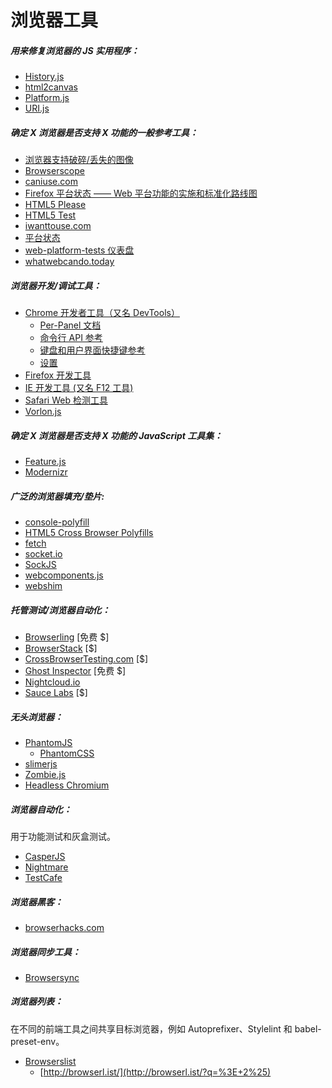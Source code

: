 # 浏览器工具

##### 用来修复浏览器的 JS 实用程序：

* [History.js](https://github.com/browserstate/history.js)
* [html2canvas](https://github.com/niklasvh/html2canvas)
* [Platform.js](https://github.com/bestiejs/platform.js)
* [URI.js](http://medialize.github.io/URI.js/)

##### 确定 X 浏览器是否支持 X 功能的一般参考工具：

* [浏览器支持破碎/丢失的图像](http://codepen.io/bartveneman/full/qzCte/)
* [Browserscope](http://www.browserscope.org/)
* [caniuse.com](http://caniuse.com/)
* [Firefox 平台状态 —— Web 平台功能的实施和标准化路线图](https://platform-status.mozilla.org/)
* [HTML5 Please](http://html5please.com/)
* [HTML5 Test](https://html5test.com/)
* [iwanttouse.com](http://www.iwanttouse.com/)
* [平台状态](https://dev.modern.ie/platform/status/)
* [web-platform-tests 仪表盘](https://wpt.fyi/)
* [whatwebcando.today](https://whatwebcando.today/)

##### 浏览器开发/调试工具：

* [Chrome 开发者工具（又名 DevTools）](https://developers.google.com/web/tools/?hl=en)
  * [Per-Panel 文档](https://developers.google.com/web/tools/chrome-devtools/#docs)
  * [命令行 API 参考](https://developers.google.com/web/tools/javascript/command-line/command-line-reference?hl=en)
  * [键盘和用户界面快捷键参考](https://developers.google.com/web/tools/iterate/inspect-styles/shortcuts)
  * [设置](https://developer.chrome.com/devtools/docs/settings)
* [Firefox 开发工具](https://developer.mozilla.org/en-US/docs/Tools)
* [IE 开发工具 (又名 F12 工具)](https://dev.modern.ie/platform/documentation/f12-devtools-guide/)
* [Safari Web 检测工具](https://developer.apple.com/safari/tools/)
* [Vorlon.js](http://vorlonjs.com/)

##### 确定 X 浏览器是否支持 X 功能的 JavaScript 工具集：

* [Feature.js](http://featurejs.com/)
* [Modernizr](https://modernizr.com/)

##### 广泛的浏览器填充/垫片:

* [console-polyfill](https://github.com/paulmillr/console-polyfill)
* [HTML5 Cross Browser Polyfills](https://github.com/Modernizr/Modernizr/wiki/HTML5-Cross-browser-Polyfills)
* [fetch](https://github.com/github/fetch)
* [socket.io](http://socket.io/)
* [SockJS](https://github.com/sockjs/sockjs-client)
* [webcomponents.js](https://github.com/WebComponents/webcomponentsjs)
* [webshim](https://afarkas.github.io/webshim/demos/)

##### 托管测试/浏览器自动化：

* [Browserling](https://www.browserling.com/) [免费 $]
* [BrowserStack](https://www.browserstack.com) [$]
* [CrossBrowserTesting.com](http://crossbrowsertesting.com/) [$]
* [Ghost Inspector](https://ghostinspector.com) [免费 $]
* [Nightcloud.io](http://nightcloud.io/)
* [Sauce Labs](https://saucelabs.com/) [$]

##### 无头浏览器：

* [PhantomJS](http://phantomjs.org/)
  * [PhantomCSS](https://github.com/Huddle/PhantomCSS)
* [slimerjs](http://slimerjs.org/)
* [Zombie.js](http://zombie.js.org/)
* [Headless Chromium](https://chromium.googlesource.com/chromium/src/+/lkgr/headless/README.md)

##### 浏览器自动化：

用于功能测试和灰盒测试。

* [CasperJS](http://casperjs.org/)
* [Nightmare](https://github.com/segmentio/nightmare)
* [TestCafe](https://github.com/DevExpress/testcafe)

##### 浏览器黑客：

* [browserhacks.com](http://browserhacks.com/)

##### 浏览器同步工具：

* [Browsersync](http://www.browsersync.io/)

##### 浏览器列表：

在不同的前端工具之间共享目标浏览器，例如 Autoprefixer、Stylelint 和 babel-preset-env。

* [Browserslist](https://github.com/ai/browserslist)
  * [http://browserl.ist/](http://browserl.ist/?q=%3E+2%25)

































 







